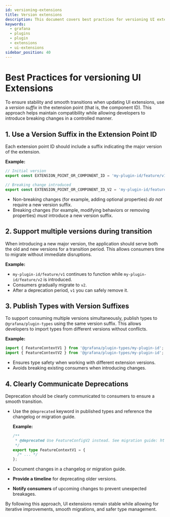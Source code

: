```yaml
---
id: versioning-extensions
title: Version extensions
description: This document covers best practices for versioning UI extensions, ensuring stability, compatibility, and smooth transitions.
keywords:
  - grafana
  - plugins
  - plugin
  - extensions
  - ui-extensions
sidebar_position: 40
---
```


# Best Practices for versioning UI Extensions

To ensure stability and smooth transitions when updating UI extensions, use a _version suffix_ in the extension point (that is, the component ID). This approach helps maintain compatibility while allowing developers to introduce breaking changes in a controlled manner.

## 1. **Use a Version Suffix in the Extension Point ID**

Each extension point ID should include a suffix indicating the major version of the extension.

**Example:**

```typescript
// Initial version
export const EXTENSION_POINT_OR_COMPONENT_ID = 'my-plugin-id/feature/v1';

// Breaking change introduced
export const EXTENSION_POINT_OR_COMPONENT_ID_V2 = 'my-plugin-id/feature/v2';
```

- Non-breaking changes (for example, adding optional properties) _do not_ require a new version suffix.
- Breaking changes (for example, modifying behaviors or removing properties) _must_ introduce a new version suffix.

## 2. **Support multiple versions during transition**

When introducing a new major version, the application should serve both the old and new versions for a transition period. This allows consumers time to migrate without immediate disruptions.

**Example:**

- `my-plugin-id/feature/v1` continues to function while `my-plugin-id/feature/v2` is introduced.
- Consumers gradually migrate to `v2`.
- After a deprecation period, `v1` you can safely remove it. 

## 3. **Publish Types with Version Suffixes**

To support consuming multiple versions simultaneously, publish types to `@grafana/plugin-types` using the same version suffix. This allows developers to import types from different versions without conflicts.

**Example:**

```typescript
import { FeatureContextV1 } from '@grafana/plugin-types/my-plugin-id';
import { FeatureContextV2 } from '@grafana/plugin-types/my-plugin-id';
```

- Ensures type safety when working with different extension versions.
- Avoids breaking existing consumers when introducing changes.

## 4. **Clearly Communicate Deprecations**

Deprecation should be clearly communicated to consumers to ensure a smooth transition.

- Use the `@deprecated` keyword in published types and reference the changelog or migration guide.

  **Example:**

  ```typescript
  /**
   * @deprecated Use FeatureConfigV2 instead. See migration guide: https://example.com/migration-guide
   */
  export type FeatureContextV1 = {
    /* ... */
  };
  ```

- Document changes in a changelog or migration guide.
- **Provide a timeline** for deprecating older versions.
- **Notify consumers** of upcoming changes to prevent unexpected breakages.

By following this approach, UI extensions remain stable while allowing for iterative improvements, smooth migrations, and safer type management.
